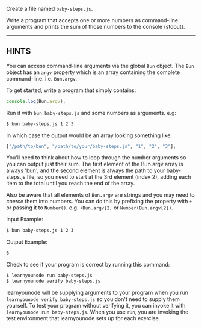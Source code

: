 Create a file named `baby-steps.js`.

Write a program that accepts one or more numbers as command-line arguments and prints the sum of those numbers to the console (stdout).

---

## HINTS

You can access command-line arguments via the global `Bun` object. The `Bun` object has an `argv` property which is an array containing the complete command-line. i.e. `Bun.argv`.

To get started, write a program that simply contains:

```js
console.log(Bun.argv);
```

Run it with `bun baby-steps.js` and some numbers as arguments. e.g:

```sh
$ bun baby-steps.js 1 2 3
```

In which case the output would be an array looking something like:

```js
["/path/to/bun", "/path/to/your/baby-steps.js", "1", "2", "3"];
```

You'll need to think about how to loop through the number arguments so you can output just their sum. The first element of the Bun.argv array is always 'bun', and the second element is always the path to your baby-steps.js file, so you need to start at the 3rd element (index 2), adding each item to the total until you reach the end of the array.

Also be aware that all elements of `Bun.argv` are strings and you may need to _coerce_ them into numbers. You can do this by prefixing the property with `+` or passing it to `Number()`. e.g. `+Bun.argv[2]` or `Number(Bun.argv[2])`.

Input Example:

```sh
$ bun baby-steps.js 1 2 3
```

Output Example:

```sh
6
```

Check to see if your program is correct by running this command:

```sh
$ learnyounode run baby-steps.js
$ learnyounode verify baby-steps.js
```

learnyounode will be supplying arguments to your program when you run `learnyounode verify baby-steps.js` so you don't need to supply them yourself. To test your program without verifying it, you can invoke it with `learnyounode run baby-steps.js`. When you use `run`, you are invoking the test environment that learnyounode sets up for each exercise.
